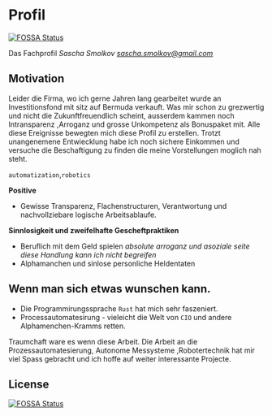 # Profil
[![FOSSA Status](https://app.fossa.io/api/projects/git%2Bgithub.com%2Fsmolkov%2Fprofil.svg?type=shield)](https://app.fossa.io/projects/git%2Bgithub.com%2Fsmolkov%2Fprofil?ref=badge_shield)


Das Fachprofil *Sascha Smolkov <sascha.smolkov@gmail.com>*

## Motivation

Leider die Firma, wo ich gerne Jahren lang gearbeitet wurde an Investitionsfond mit sitz auf Bermuda verkauft. Was mir schon zu grezwertig und nicht die Zukunftfreuendlich scheint,
ausserdem kammen noch Intransparenz ,Arroganz und grosse Unkompetenz als Bonuspaket mit. Alle diese Ereignisse bewegten mich diese Profil zu erstellen.
Trotzt unangenemene Entwiecklung habe ich noch sichere Einkommen und versuche die Beschaftigung zu finden die meine Vorstellungen moglich nah steht.

`automatization`,`robotics`

**Positive**

* Gewisse Transparenz, Flachenstructuren, Verantwortung und nachvollziebare logische Arbeitsablaufe.

**Sinnlosigkeit und zweifelhafte Gescheftpraktiken**

* Beruflich mit dem Geld spielen *absolute arroganz und asoziale seite diese Handlung kann ich nicht begreifen*
* Alphamanchen und sinlose personliche Heldentaten

## Wenn man sich etwas wunschen kann.

* Die Programmirungssprache `Rust` hat mich sehr faszeniert.
* Processautomatesirung - vieleicht die Welt von `CIO` und andere Alphamenchen-Kramms retten.

Traumchaft ware es wenn diese Arbeit.
Die Arbeit an die Prozessautomatesierung, Autonome Messysteme ,Robotertechnik hat mir viel Spass gebracht und ich hoffe auf weiter interessante Projecte.

## License
[![FOSSA Status](https://app.fossa.io/api/projects/git%2Bgithub.com%2Fsmolkov%2Fprofil.svg?type=large)](https://app.fossa.io/projects/git%2Bgithub.com%2Fsmolkov%2Fprofil?ref=badge_large)